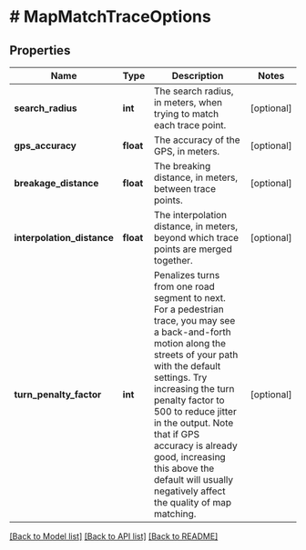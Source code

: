 # # MapMatchTraceOptions

## Properties

Name | Type | Description | Notes
------------ | ------------- | ------------- | -------------
**search_radius** | **int** | The search radius, in meters, when trying to match each trace point. | [optional]
**gps_accuracy** | **float** | The accuracy of the GPS, in meters. | [optional]
**breakage_distance** | **float** | The breaking distance, in meters, between trace points. | [optional]
**interpolation_distance** | **float** | The interpolation distance, in meters, beyond which trace points are merged together. | [optional]
**turn_penalty_factor** | **int** | Penalizes turns from one road segment to next. For a pedestrian trace, you may see a back-and-forth motion along the streets of your path with the default settings. Try increasing the turn penalty factor to 500 to reduce jitter in the output. Note that if GPS accuracy is already good, increasing this above the default will usually negatively affect the quality of map matching. | [optional]

[[Back to Model list]](../../README.md#models) [[Back to API list]](../../README.md#endpoints) [[Back to README]](../../README.md)
